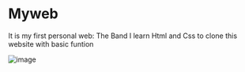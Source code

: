 # Myweb
It is my first personal web: The Band
I learn Html and Css to clone this website with basic funtion

![image](https://user-images.githubusercontent.com/92856026/215487380-f33c93c9-736d-4301-837a-0e3b33422e4c.png)
